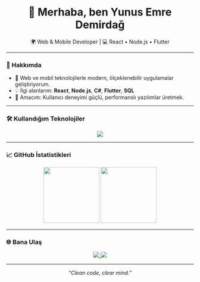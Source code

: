 <h1 align="center">👋 Merhaba, ben Yunus Emre Demirdağ</h1>
<p align="center">🌍 Web & Mobile Developer | 💻 React • Node.js • Flutter</p>

---

### 🧠 Hakkımda

- 🚀 Web ve mobil teknolojilerle modern, ölçeklenebilir uygulamalar geliştiriyorum.  
- 💡 İlgi alanlarım: **React**, **Node.js**, **C#**, **Flutter**, **SQL**  
- 🎯 Amacım: Kullanıcı deneyimi güçlü, performanslı yazılımlar üretmek.  

---

### 🛠️ Kullandığım Teknolojiler

<p align="center">
  <img src="https://skillicons.dev/icons?i=html,css,js,react,nodejs,cs,flutter,git,github,vscode" />
</p>

---

### 📈 GitHub İstatistikleri

<p align="center">
  <img src="https://github-readme-stats.vercel.app/api?username=YunusEmreDemirdag&show_icons=true&theme=tokyonight" height="150" />
  <img src="https://github-readme-streak-stats.herokuapp.com/?user=YunusEmreDemirdag&theme=tokyonight" height="150" />
</p>

---

### 🌐 Bana Ulaş

<p align="center">
  <a href="https://www.linkedin.com/feed/?trk=guest_homepage-basic_google-one-tap-submit">
    <img src="https://img.shields.io/badge/LinkedIn-0A66C2?logo=linkedin&logoColor=white" />
  </a>
  <a href="mailto:yunusemre.demirdag@gmail.com">
    <img src="https://img.shields.io/badge/Mail-D14836?logo=gmail&logoColor=white](https://mail.google.com/mail/u/0/#inbox)" />
  </a>
</p>

---

<p align="center">
  <i>“Clean code, clear mind.”</i>
</p>
